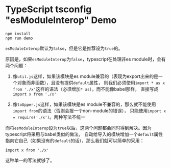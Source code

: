 TypeScript tsconfig "esModuleInterop" Demo
==========================================

```
npm install
npm run demo
```

`esModuleInterop`默认为`false`，但是它是推荐设为`true`的。

原因是，如果`esModuleInterop`为`false`，typescript在处理非es module时，会有两个问题：

1. 像`util.js`这样，如果该模块是es module兼容的（表现为export出来的是一个对象而非函数），且没有提供`default`属性，
则我们必须使用`import * as x from './x'`这样的语法（必须增加`* as`），而不能像babel那样，
直接写成`import x from './x'`

2. 像`toUpper.js`这样，如果该模块是es module不兼容的，那么就不能使用`import from`的语法（否则会报一个non-module的错误），
只能使用`import x = require('./x')`。两种写法不统一

而将`esModuleInterop`设为`true`以后，这两个问题都会同时得到解决。因为typescript将采用与babel类似的做法，
自动给导入的模块增加一个`default`属性指向它自己（如果没有的`default`的话），那么我们就可以简单的采用：

```
import x from './x'
```

这种单一的写法就够了。

